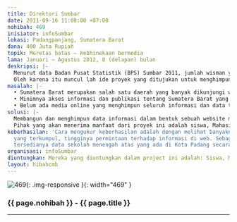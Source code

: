 ```yaml
---
title: Direktori Sumbar
date: 2011-09-16 11:08:00 +07:00
nohibah: 469
inisiator: infoSumbar
lokasi: Padangpanjang, Sumatera Barat
dana: 400 Juta Rupiah
topik: Meretas batas – kebhinekaan bermedia
lama: Januari – Agustus 2012, 8 (delapan) bulan
deskripsi: |-
  Menurut data Badan Pusat Statistik (BPS) Sumbar 2011, jumlah wisman yang berkunjung ke Sumatera Barat ini memberikan kontribusi 0,44 persen terhadap total wisman nasional yang berkunjung ke Indonesia yang mencapai 600.191 orang. Sumtera Barat membutuhkan akses informasi dan publikasi dapat diakses dengan mudah oleh publik. Sementara itu, iven dan kegiatan yang digelar di Sumatera Barat cukup banyak dan menarik, seperti Tour de Singkarak, Pekan Budaya Sumbar, dll. Namun, kini informasi tersebut dapat dikatakan minim dan masyarakat kurang mengetahui dan memahami apa yang terjadi di sekitarnya.
  Oleh karena itu muncul lah ide proyek yang ditujukan untuk menghimpun seluruh data dan informasi tentang Sumatera Barat yang meliputi bidang pendidikan, pariwisata, institusi, komunitas dll dalam sebuah website sehingga masyarakat Sumatera Barat maupun luar Sumatera Barat dapat mengakses informasi dan mendapatkan data yang dibutuhkan tentang Sumatera Barat
masalah: |-
  • Sumatera Barat merupakan salah satu daerah yang banyak dikunjungi wisatawan
  • Minimnya akses informasi dan publikasi tentang Sumatera Barat yang dapat diakses public terutama dalam bentuk website
  • Belum ada media online yang menghimpun seluruh informasi dan data tentang Sumbar
solusi: |-
  Membangun dan menghimpun data informasi dalam bentuk sebuah website mengenai Sumatera Barat berbasis masyarakat (open source) serta memberikan kesempatan seluas-luasnya kepada masyarakat unyuk menambah atau mengoreksi informasi yang ada di Direktori Sumba.
  Pihak yang akan menerima manfaat dari proyek ini adalah siswa, Mahasiswa, Pihak Swasta, Pemda, dan Masyarakat Sumbar dan luar Sumbar
keberhasilan: 'Cara mengukur keberhasilan adalah dengan melihat banyaknya data informasi
  yang terkumpul, tingginya permintaan terhadap informasi di web. Sebagai contoh:
  tersedianya data sekolah menengah atas yang ada di Kota Padang secara lengkap'
organisasi: infoSumbar
diuntungkan: Mereka yang diuntungkan dalam project ini adalah: Siswa, Mahasiswa, Pihak Swasta, Pemda, dan Masyarakat Sumbar dan luar Sumbar
layout: hibahcmb
---
```


![469](/static/img/hibahcmb/469.png){: .img-responsive }{: width="469" }

### {{ page.nohibah }} - {{ page.title }}

---

